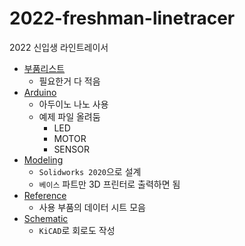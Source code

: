 # 2022-freshman-linetracer

2022 신입생 라인트레이서  

- [부품리스트](https://alert-dance-a15.notion.site/bc81dec099644cce938beb7883b7c5f4)
  - 필요한거 다 적음
- [Arduino](https://github.com/RATS-make-robot/2022-freshman-linetracer/tree/main/Arduino)
  - 아두이노 나노 사용
  - 예제 파일 올려둠
    - LED
    - MOTOR
    - SENSOR
- [Modeling](https://github.com/RATS-make-robot/2022-freshman-linetracer/tree/main/Modeling)
  - `Solidworks 2020`으로 설계
  - `베이스` 파트만 3D 프린터로 출력하면 됨
- [Reference](https://github.com/RATS-make-robot/2022-freshman-linetracer/tree/main/Reference)
  - 사용 부품의 데이터 시트 모음
- [Schematic](https://github.com/RATS-make-robot/2022-freshman-linetracer/tree/main/Schematic)
  - `KiCAD`로 회로도 작성
